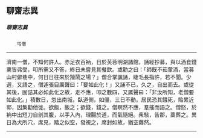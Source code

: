 

## 聊齋志異

##### 聊齋志異
　　`丐僧`

* * *

濟南一僧，不知何許人。赤足衣百衲，日於芙蓉明湖諸館，誦經抄募，與以酒食錢粟皆弗受，叩所需又不答，終日未嘗見其餐飲。或勸之曰：「師既不茹葷酒，當募山村僻巷中，何日日往來於羶鬧之場？」僧合掌諷誦，睫毛長指許，若不聞。少選，又語之，僧遽張目厲聲曰：「要如此化！」又誦不已，久之，自出而去。或從其後，固詰其必如此化之故，走不應，叩之數四，又厲聲曰：「非汝所知，老僧要如此化。」積數日，忽出南城，臥道側，如僵，三日不動。居民恐其餓死，貽累近郭，因集勸他徙。欲飯，飯之；欲錢，錢之。僧瞑然不應，羣搖而語之。僧怒，於衲中出短刀自剖其腹，以手入內，理腸於道，而氣隨絕。衆駭，告郡，藁葬之。異日為犬所穴，席見，踏之似空，發視之，席封如故，猶空繭然。

* * *

